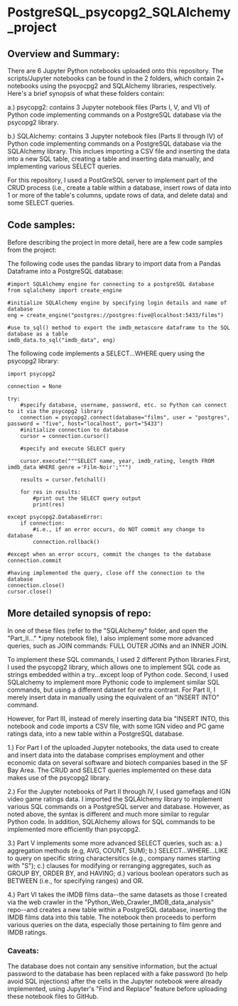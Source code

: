 # PostgreSQL_psycopg2_SQLAlchemy_project
## Overview and Summary:
There are 6 Jupyter Python notebooks uploaded onto this repository. The scripts/Jupyter notebooks can be found in the 2 folders, which contain 2+ notebooks using the psyocpg2 and SQLAlchemy libraries, respectively. Here's a brief synopsis of what these folders contain:

a.) psycopg2: contains 3 Jupyter notebook files (Parts I, V, and VI) of Python code implementing commands on a PostgreSQL database via the psycopg2 library.

b.) SQLAlchemy: contains 3 Jupyter notebook files (Parts II through IV) of Python code implementing commands on a PostgreSQL database via the SQLAlchemy library. This inclues importing a CSV file and inserting the data into a new SQL table, creating a table and inserting data manually, and implementing various SELECT queries.


For this repository, I used a PostGreSQL server to implement part of the CRUD process (i.e., create a table within a database, insert rows of data into 1 or more of the table's columns, update rows of data, and delete data) and some SELECT queries. 

## Code samples:
Before describing the project in more detail, here are a few code samples from the project:

The following code uses the pandas library to import data from a Pandas Dataframe into a PostgreSQL database:
```
#import SQLAlchemy engine for connecting to a postgreSQL database
from sqlalchemy import create_engine

#initialize SQLAlchemy engine by specifying login details and name of database
eng = create_engine("postgres://postgres:five@localhost:5433/films")

#use to_sql() method to export the imdb_metascore dataframe to the SQL database as a table
imdb_data.to_sql("imdb_data", eng)
```

The following code implements a SELECT...WHERE query using the psycopg2 library:
```
import psycopg2 

connection = None

try:
    #specify database, username, password, etc. so Python can connect to it via the psycopg2 library
    connection = psycopg2.connect(database="films", user = "postgres", password = "five", host="localhost", port="5433")
    #initialize connection to database
    cursor = connection.cursor()
    
    #specify and execute SELECT query
    
    cursor.execute("""SELECT name, year, imdb_rating, length FROM imdb_data WHERE genre ='Film-Noir';""")
    
    results = cursor.fetchall()
    
    for res in results:
        #print out the SELECT query output
        print(res)
        
except psycopg2.DatabaseError:
    if connection:
        #i.e., if an error occurs, do NOT commit any change to database
        connection.rollback()

#except when an error occurs, commit the changes to the database
connection.commit

#having implemented the query, close off the connection to the database
connection.close()
cursor.close()
```
## More detailed synopsis of repo:
In one of these files (refer to the "SQLAlchemy" folder, and open the "Part_II..." *.ipny notebook file), I also implement some more advanced queries, such as JOIN commands: FULL OUTER JOINs and an INNER JOIN. 

To implement these SQL commands, I used 2 different Python libraries.First, I used the psycopg2 library, which allows one to implement SQL code as strings embedded within a try...except loop of Python code. Second, I used SQLalchemy to implement more Pythonic code to implement similar SQL commands, but using a different dataset for extra contrast. For Part II, I merely insert data in manually using the equivalent of an "INSERT INTO" command. 

However, for Part III, instead of merely inserting data bia "INSERT INTO, this notebook and code imports a CSV file, with some IGN video and PC game ratings data, into a new table within a PostgreSQL database. 

1.) For Part I of the uploaded Jupyter notebooks, the data used to create and insert data into the database comprises employment and other economic data on several software and biotech companies based in the SF Bay Area. The CRUD and SELECT queries implemented on these data makes use of the psycopg2 library.

2.) For the Jupyter notebooks of Part II through IV, I used gamefaqs and IGN video game ratings data. I imported the SQLAlchemy library to implement various SQL commands on a PostgreSQL server and database. However, as noted above, the syntax is different and much more similar to regular Python code. In addition, SQLAlchemy allows for SQL commands to be implemented more efficiently than psycopg2. 

3.) Part V implements some more advanced SELECT queries, such as: 
a.) aggregation methods (e.g, AVG, COUNT, SUM);
b.) SELECT...WHERE...LIKE to query on specific string charactersitics (e.g., company names starting with "S"); 
c.) clauses for modifying or rerranging aggregates, such as GROUP BY, ORDER BY, and HAVING; 
d.) various boolean operators such as BETWEEN (i.e., for specifying ranges) and OR. 

4.) Part VI takes the IMDB films data--the same datasets as those I created via the web crawler in the "Python_Web_Crawler_IMDB_data_analysis" repo--and creates a new table within a PostgreSQL database, inserting the IMDB films data into this table. The notebook then proceeds to perform various queries on the data, especially those pertaining to film genre and IMDB ratings.

### Caveats: 
The database does not contain any sensitive information, but the actual password to the database has been replaced with a fake password (to help avoid SQL injections) after the cells in the Jupyter notebook were already implemented, using Jupyter's "Find and Replace" feature before uploading these notebook files to GitHub.  
